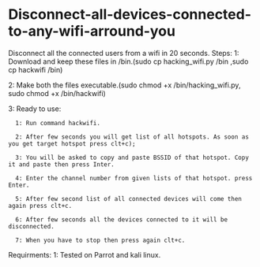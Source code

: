 # Disconnect-all-devices-connected-to-any-wifi-arround-you
Disconnect all the connected users from a wifi in 20 seconds.
Steps:
  1: Download and keep these files in /bin.(sudo cp hacking_wifi.py /bin ,sudo cp hackwifi /bin)
  
  2: Make both the files executable.(sudo chmod +x /bin/hacking_wifi.py, sudo chmod +x /bin/hackwifi)
  
  
  3: Ready to use:
  
      1: Run command hackwifi.
      
      2: After few seconds you will get list of all hotspots. As soon as you get target hotspot press clt+c);
      
      3: You will be asked to copy and paste BSSID of that hotspot. Copy it and paste then press Inter.
      
      4: Enter the channel number from given lists of that hotspot. press Enter.
      
      5: After few second list of all connected devices will come then again press clt+c.
      
      6: After few seconds all the devices connected to it will be disconnected.
      
      7: When you have to stop then press again clt+c.
Requirments:
  1: Tested on Parrot and kali linux.
